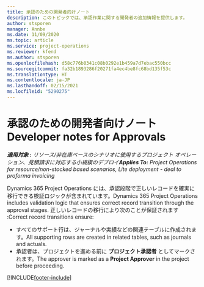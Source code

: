 ```yaml
---
title: 承認のための開発者向けノート
description: このトピックでは、承認作業に関する開発者の追加情報を提供します。
author: stsporen
manager: Annbe
ms.date: 11/09/2020
ms.topic: article
ms.service: project-operations
ms.reviewer: kfend
ms.author: stsporen
ms.openlocfilehash: d58c776b0341c08b0292e1b459a7d7ebac550bcc
ms.sourcegitcommit: fa32b1893286f20271fa4ec4be8fc68bd135f53c
ms.translationtype: HT
ms.contentlocale: ja-JP
ms.lasthandoff: 02/15/2021
ms.locfileid: "5290275"
---
```

# <a name="developer-notes-for-approvals"></a><span data-ttu-id="bee70-103">承認のための開発者向けノート</span><span class="sxs-lookup"><span data-stu-id="bee70-103">Developer notes for Approvals</span></span>

<span data-ttu-id="bee70-104">_**適用対象 :** リソース/非在庫ベースのシナリオに使用するプロジェクト オペレーション、見積請求に対応する小規模のデプロイ_</span><span class="sxs-lookup"><span data-stu-id="bee70-104">_**Applies To:** Project Operations for resource/non-stocked based scenarios, Lite deployment - deal to proforma invoicing_</span></span>

<span data-ttu-id="bee70-105">Dynamics 365 Project Operations には、承認段階で正しいレコードを確実に移行できる検証ロジックが含まれています。</span><span class="sxs-lookup"><span data-stu-id="bee70-105">Dynamics 365 Project Operations includes validation logic that ensures correct record transition through the approval stages.</span></span> <span data-ttu-id="bee70-106">正しいレコードの移行により次のことが保証されます :</span><span class="sxs-lookup"><span data-stu-id="bee70-106">Correct record transitions ensure:</span></span> 

  - <span data-ttu-id="bee70-107">すべてのサポート行は、ジャーナルや実績などの関連テーブルに作成されます。</span><span class="sxs-lookup"><span data-stu-id="bee70-107">All supporting rows are created in related tables, such as journals and actuals.</span></span>
  - <span data-ttu-id="bee70-108">承認者は、プロジェクトを進める前に **プロジェクト承認者** としてマークされます。</span><span class="sxs-lookup"><span data-stu-id="bee70-108">The approver is marked as a **Project Approver** in the project before proceeding.</span></span>


[!INCLUDE[footer-include](../includes/footer-banner.md)]